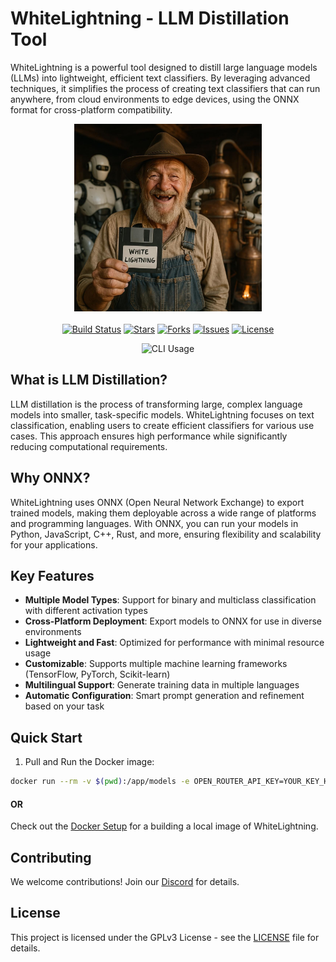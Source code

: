 # WhiteLightning - LLM Distillation Tool

WhiteLightning is a powerful tool designed to distill large language models (LLMs) into lightweight, efficient text classifiers. By leveraging advanced techniques, it simplifies the process of creating text classifiers that can run anywhere, from cloud environments to edge devices, using the ONNX format for cross-platform compatibility.

<p align="center">
   <img src="media/moonshiner_floppy.jpeg" width="300" height="300" alt="Moonshiner">
   <br><br>
  <a href="https://github.com/whitelightning-ai/whitelightning/actions"><img src="https://img.shields.io/github/actions/workflow/status/whitelightning-ai/whitelightning/ci.yml?branch=main&style=flat-square" alt="Build Status"></a>
  <a href="https://github.com/whitelightning-ai/whitelightning/stargazers"><img src="https://img.shields.io/github/stars/whitelightning-ai/whitelightning?style=flat-square" alt="Stars"></a>
  <a href="https://github.com/whitelightning-ai/whitelightning/network/members"><img src="https://img.shields.io/github/forks/whitelightning-ai/whitelightning?style=flat-square" alt="Forks"></a>
  <a href="https://github.com/whitelightning-ai/whitelightning/issues"><img src="https://img.shields.io/github/issues/whitelightning-ai/whitelightning?style=flat-square" alt="Issues"></a>
  <a href="https://github.com/whitelightning-ai/whitelightning/blob/main/LICENSE"><img src="https://img.shields.io/github/license/whitelightning-ai/whitelightning?style=flat-square" alt="License"></a>
</p>

<p align="center">
   <img src="media/demo.gif" width="700" alt="CLI Usage">
</p>

## What is LLM Distillation?

LLM distillation is the process of transforming large, complex language models into smaller, task-specific models. WhiteLightning focuses on text classification, enabling users to create efficient classifiers for various use cases. This approach ensures high performance while significantly reducing computational requirements.

## Why ONNX?

WhiteLightning uses ONNX (Open Neural Network Exchange) to export trained models, making them deployable across a wide range of platforms and programming languages. With ONNX, you can run your models in Python, JavaScript, C++, Rust, and more, ensuring flexibility and scalability for your applications.

## Key Features

- **Multiple Model Types**: Support for binary and multiclass classification with different activation types
- **Cross-Platform Deployment**: Export models to ONNX for use in diverse environments
- **Lightweight and Fast**: Optimized for performance with minimal resource usage
- **Customizable**: Supports multiple machine learning frameworks (TensorFlow, PyTorch, Scikit-learn)
- **Multilingual Support**: Generate training data in multiple languages
- **Automatic Configuration**: Smart prompt generation and refinement based on your task

## Quick Start

1. Pull and Run the Docker image:

```bash
docker run --rm -v $(pwd):/app/models -e OPEN_ROUTER_API_KEY=YOUR_KEY_HERE ghcr.io/whitelightning-ai/whitelightning:latest -p="Classify customer feedback as positive or negative sentiment" --refinement-cycles=1 --generate-edge-cases="true" --lang="english"
```

#### OR

Check out the [Docker Setup](docs/docker/README.md) for a building a local image of WhiteLightning.

## Contributing

We welcome contributions! Join our [Discord](https://discord.com/invite/QDj8NS2yDt) for details.

## License

This project is licensed under the GPLv3 License - see the [LICENSE](LICENSE) file for details.
